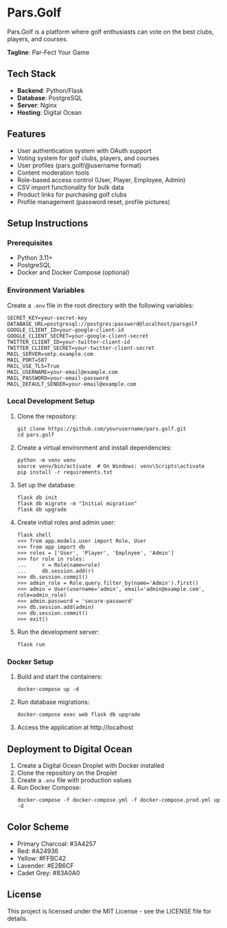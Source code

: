 # Pars.Golf

Pars.Golf is a platform where golf enthusiasts can vote on the best clubs, players, and courses.

**Tagline**: Par-Fect Your Game

## Tech Stack

- **Backend**: Python/Flask
- **Database**: PostgreSQL
- **Server**: Nginx
- **Hosting**: Digital Ocean

## Features

- User authentication system with OAuth support
- Voting system for golf clubs, players, and courses
- User profiles (pars.golf/@username format)
- Content moderation tools
- Role-based access control (User, Player, Employee, Admin)
- CSV import functionality for bulk data
- Product links for purchasing golf clubs
- Profile management (password reset, profile pictures)

## Setup Instructions

### Prerequisites

- Python 3.11+
- PostgreSQL
- Docker and Docker Compose (optional)

### Environment Variables

Create a `.env` file in the root directory with the following variables:

```
SECRET_KEY=your-secret-key
DATABASE_URL=postgresql://postgres:password@localhost/parsgolf
GOOGLE_CLIENT_ID=your-google-client-id
GOOGLE_CLIENT_SECRET=your-google-client-secret
TWITTER_CLIENT_ID=your-twitter-client-id
TWITTER_CLIENT_SECRET=your-twitter-client-secret
MAIL_SERVER=smtp.example.com
MAIL_PORT=587
MAIL_USE_TLS=True
MAIL_USERNAME=your-email@example.com
MAIL_PASSWORD=your-email-password
MAIL_DEFAULT_SENDER=your-email@example.com
```

### Local Development Setup

1. Clone the repository:
   ```
   git clone https://github.com/yourusername/pars.golf.git
   cd pars.golf
   ```

2. Create a virtual environment and install dependencies:
   ```
   python -m venv venv
   source venv/bin/activate  # On Windows: venv\Scripts\activate
   pip install -r requirements.txt
   ```

3. Set up the database:
   ```
   flask db init
   flask db migrate -m "Initial migration"
   flask db upgrade
   ```

4. Create initial roles and admin user:
   ```
   flask shell
   >>> from app.models.user import Role, User
   >>> from app import db
   >>> roles = ['User', 'Player', 'Employee', 'Admin']
   >>> for role in roles:
   ...     r = Role(name=role)
   ...     db.session.add(r)
   >>> db.session.commit()
   >>> admin_role = Role.query.filter_by(name='Admin').first()
   >>> admin = User(username='admin', email='admin@example.com', role=admin_role)
   >>> admin.password = 'secure-password'
   >>> db.session.add(admin)
   >>> db.session.commit()
   >>> exit()
   ```

5. Run the development server:
   ```
   flask run
   ```

### Docker Setup

1. Build and start the containers:
   ```
   docker-compose up -d
   ```

2. Run database migrations:
   ```
   docker-compose exec web flask db upgrade
   ```

3. Access the application at http://localhost

## Deployment to Digital Ocean

1. Create a Digital Ocean Droplet with Docker installed
2. Clone the repository on the Droplet
3. Create a `.env` file with production values
4. Run Docker Compose:
   ```
   docker-compose -f docker-compose.yml -f docker-compose.prod.yml up -d
   ```

## Color Scheme

- Primary Charcoal: #3A4257
- Red: #A24936
- Yellow: #FFBC42
- Lavender: #E2B6CF
- Cadet Grey: #83A0A0

## License

This project is licensed under the MIT License - see the LICENSE file for details.